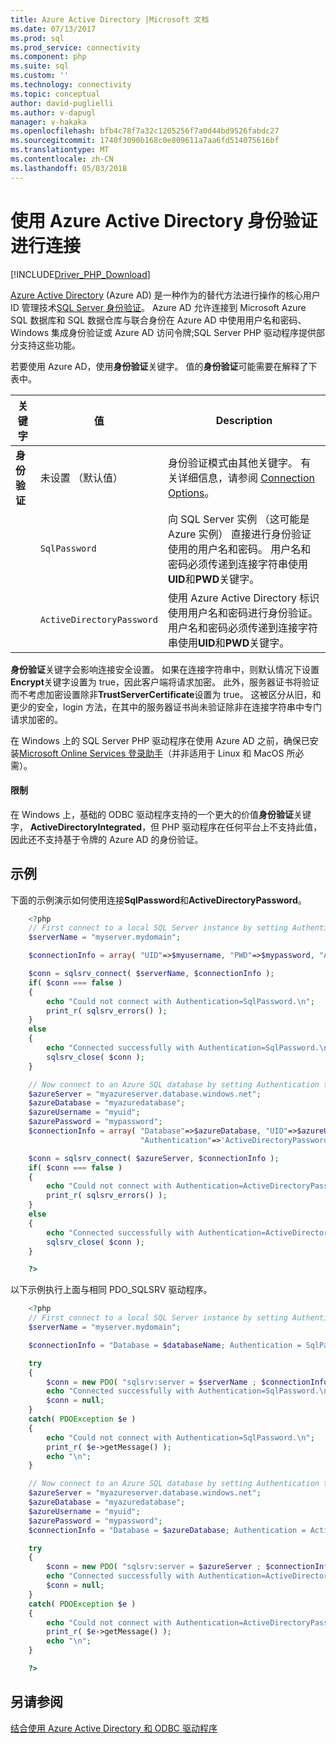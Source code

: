 ```yaml
---
title: Azure Active Directory |Microsoft 文档
ms.date: 07/13/2017
ms.prod: sql
ms.prod_service: connectivity
ms.component: php
ms.suite: sql
ms.custom: ''
ms.technology: connectivity
ms.topic: conceptual
author: david-puglielli
ms.author: v-dapugl
manager: v-hakaka
ms.openlocfilehash: bfb4c78f7a32c1205256f7a0d44bd9526fabdc27
ms.sourcegitcommit: 1740f3090b168c0e809611a7aa6fd514075616bf
ms.translationtype: MT
ms.contentlocale: zh-CN
ms.lasthandoff: 05/03/2018
---
```

# <a name="connect-using-azure-active-directory-authentication"></a>使用 Azure Active Directory 身份验证进行连接
[!INCLUDE[Driver_PHP_Download](../../includes/driver_php_download.md)]

[Azure Active Directory](https://docs.microsoft.com/en-us/azure/active-directory/active-directory-whatis) (Azure AD) 是一种作为的替代方法进行操作的核心用户 ID 管理技术[SQL Server 身份验证](../../connect/php/how-to-connect-using-sql-server-authentication.md)。 Azure AD 允许连接到 Microsoft Azure SQL 数据库和 SQL 数据仓库与联合身份在 Azure AD 中使用用户名和密码、 Windows 集成身份验证或 Azure AD 访问令牌;SQL Server PHP 驱动程序提供部分支持这些功能。

若要使用 Azure AD，使用**身份验证**关键字。 值的**身份验证**可能需要在解释了下表中。

|关键字|值|Description|
|-|-|-|
|**身份验证**|未设置 （默认值）|身份验证模式由其他关键字。 有关详细信息，请参阅 [Connection Options](../../connect/php/connection-options.md)。 |
||`SqlPassword`|向 SQL Server 实例 （这可能是 Azure 实例） 直接进行身份验证使用的用户名和密码。 用户名和密码必须传递到连接字符串使用**UID**和**PWD**关键字。 |
||`ActiveDirectoryPassword`|使用 Azure Active Directory 标识使用用户名和密码进行身份验证。 用户名和密码必须传递到连接字符串使用**UID**和**PWD**关键字。 |

**身份验证**关键字会影响连接安全设置。 如果在连接字符串中，则默认情况下设置**Encrypt**关键字设置为 true，因此客户端将请求加密。 此外，服务器证书将验证而不考虑加密设置除非**TrustServerCertificate**设置为 true。 这被区分从旧，和更少的安全，login 方法，在其中的服务器证书尚未验证除非在连接字符串中专门请求加密的。

在 Windows 上的 SQL Server PHP 驱动程序在使用 Azure AD 之前，确保已安装[Microsoft Online Services 登录助手](https://www.microsoft.com/download/details.aspx?id=41950)（并非适用于 Linux 和 MacOS 所必需）。

#### <a name="limitations"></a>限制

在 Windows 上，基础的 ODBC 驱动程序支持的一个更大的价值**身份验证**关键字， **ActiveDirectoryIntegrated**，但 PHP 驱动程序在任何平台上不支持此值，因此还不支持基于令牌的 Azure AD 的身份验证。

## <a name="example"></a>示例

下面的示例演示如何使用连接**SqlPassword**和**ActiveDirectoryPassword**。

```php
    <?php
    // First connect to a local SQL Server instance by setting Authentication to SqlPassword
    $serverName = "myserver.mydomain";

    $connectionInfo = array( "UID"=>$myusername, "PWD"=>$mypassword, "Authentication"=>'SqlPassword' );

    $conn = sqlsrv_connect( $serverName, $connectionInfo );
    if( $conn === false )
    {
        echo "Could not connect with Authentication=SqlPassword.\n";
        print_r( sqlsrv_errors() );
    }
    else
    {
        echo "Connected successfully with Authentication=SqlPassword.\n";
        sqlsrv_close( $conn );
    }

    // Now connect to an Azure SQL database by setting Authentication to ActiveDirectoryPassword
    $azureServer = "myazureserver.database.windows.net";
    $azureDatabase = "myazuredatabase";
    $azureUsername = "myuid";
    $azurePassword = "mypassword";
    $connectionInfo = array( "Database"=>$azureDatabase, "UID"=>$azureUsername, "PWD"=>$azurePassword,
                             "Authentication"=>'ActiveDirectoryPassword' );

    $conn = sqlsrv_connect( $azureServer, $connectionInfo );
    if( $conn === false )
    {
        echo "Could not connect with Authentication=ActiveDirectoryPassword.\n";
        print_r( sqlsrv_errors() );
    }
    else
    {
        echo "Connected successfully with Authentication=ActiveDirectoryPassword.\n";
        sqlsrv_close( $conn );
    }

    ?>
```

以下示例执行上面与相同 PDO_SQLSRV 驱动程序。

```php
    <?php
    // First connect to a local SQL Server instance by setting Authentication to SqlPassword
    $serverName = "myserver.mydomain";

    $connectionInfo = "Database = $databaseName; Authentication = SqlPassword;";

    try
    {
        $conn = new PDO( "sqlsrv:server = $serverName ; $connectionInfo", $myusername, $mypassword );
        echo "Connected successfully with Authentication=SqlPassword.\n";
        $conn = null;
    }
    catch( PDOException $e )
    {
        echo "Could not connect with Authentication=SqlPassword.\n";
        print_r( $e->getMessage() );
        echo "\n";
    }

    // Now connect to an Azure SQL database by setting Authentication to ActiveDirectoryPassword
    $azureServer = "myazureserver.database.windows.net";
    $azureDatabase = "myazuredatabase";
    $azureUsername = "myuid";
    $azurePassword = "mypassword";
    $connectionInfo = "Database = $azureDatabase; Authentication = ActiveDirectoryPassword;";

    try
    {
        $conn = new PDO( "sqlsrv:server = $azureServer ; $connectionInfo", $azureUsername, $azurePassword );
        echo "Connected successfully with Authentication=ActiveDirectoryPassword.\n";
        $conn = null;
    }
    catch( PDOException $e )
    {
        echo "Could not connect with Authentication=ActiveDirectoryPassword.\n";
        print_r( $e->getMessage() );
        echo "\n";
    }

    ?>
```
## <a name="see-also"></a>另请参阅  
[结合使用 Azure Active Directory 和 ODBC 驱动程序](https://docs.microsoft.com/en-us/sql/connect/odbc/using-azure-active-directory)
